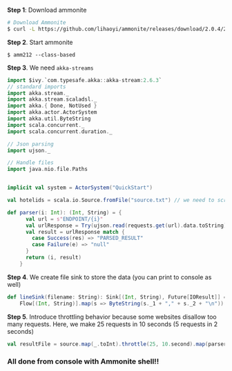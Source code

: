 **Step 1**: Download ammonite

```bash
# Download Ammonite
$ curl -L https://github.com/lihaoyi/ammonite/releases/download/2.0.4/2.12-2.0.4-boostrap > amm212 && chmod +x amm212
```
**Step 2**. Start ammonite

```
$ amm212 --class-based
```

**Step 3**. We need `akka-streams`

```scala
import $ivy.`com.typesafe.akka::akka-stream:2.6.3`
// standard imports
import akka.stream._
import akka.stream.scaladsl._
import akka.{ Done, NotUsed }
import akka.actor.ActorSystem
import akka.util.ByteString
import scala.concurrent._
import scala.concurrent.duration._

// Json parsing
import ujson._

// Handle files
import java.nio.file.Paths


implicit val system = ActorSystem("QuickStart")

val hotelids = scala.io.Source.fromFile("source.txt") // we need to scrape these urls or some ids for an endpoint

def parser(i: Int): (Int, String) = {
      val url = s"ENDPOINT/{i}"
      val urlResponse = Try(ujson.read(requests.get(url).data.toString))
      val result = urlResponse match {
        case Success(res) => "PARSED_RESULT"
        case Failure(e) => "null"
      }
      return (i, result)
    }

```

**Step 4**. We create file sink to store the data (you can print to console as well)

```scala
def lineSink(filename: String): Sink[(Int, String), Future[IOResult]] =
    Flow[(Int, String)].map(s => ByteString(s._1 + "," + s._2 + "\n")).toMat(FileIO.toPath(Paths.get(filename)))(Keep.right)
```

**Step 5**. Introduce throttling behavior because some websites disallow too many requests. Here, we make 25 requests in 10 seconds (5 requests in 2 seconds)

```scala
val resultFile = source.map(_.toInt).throttle(25, 10.second).map(parser).runWith(lineSink("output.txt"))
```

### All done from console with Ammonite shell!!